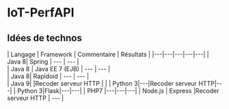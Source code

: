 # IoT-PerfAPI

<h2>Idées de technos</h2>

| Langage | Framework  | Commentaire  | Résultats  |
|---|---|---|---|---|
| Java 8| Spring | ---  | ---  |   
| Java 8 | Java EE 7 (EJB)  | ---  |  --- |   
| Java 8| Rapidoid | ---  | ---  |  
| Java 9|  |Recoder serveur HTTP |   |
| Python 3|---|Recoder serveur HTTP|---|
| Python 3|Flask|---|---|
| PHP7 |---|---|---|
| Node.js | Express |Recoder serveur HTTP | --- |
